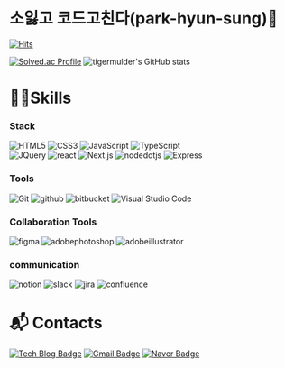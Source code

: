 # 소잃고 코드고친다(park-hyun-sung)🍔

[![Hits](https://hits.seeyoufarm.com/api/count/incr/badge.svg?url=https%3A%2F%2Fgithub.com%2Ftigermulder%2Fpark-hyunsung&count_bg=%23DD4124&title_bg=%230F4C81&icon=&icon_color=%23E7E7E7&title=hits&edge_flat=false)](https://hits.seeyoufarm.com)

[![Solved.ac Profile](http://mazassumnida.wtf/api/v2/generate_badge?boj=rlatnsskd123)](https://solved.ac/rlatnsskd123/)
![tigermulder's GitHub stats](https://github-readme-stats.vercel.app/api?username=tigermulder&show_icons=true&theme=react)

# 🐱‍🚀Skills
### Stack
![HTML5](https://img.shields.io/badge/HTML5-E34F26.svg?&style=for-the-badge&logo=HTML5&logoColor=white)
![CSS3](https://img.shields.io/badge/CSS3-1572B6.svg?&style=for-the-badge&logo=CSS3&logoColor=white)
![JavaScript](https://img.shields.io/badge/JavaScript-F7DF1E.svg?&style=for-the-badge&logo=JavaScript&logoColor=white)
![TypeScript](https://img.shields.io/badge/TypeScript-3178C6?style=for-the-badge&logo=TypeScript&logoColor=white)<br>
![JQuery](https://img.shields.io/badge/JQuery-0769AD.svg?&style=for-the-badge&logo=JQuery&logoColor=white)
![react](https://img.shields.io/badge/react-61DAFB.svg?&style=for-the-badge&logo=react&logoColor=white)
![Next.js](https://img.shields.io/badge/Next.js-000000?style=for-the-badge&logo=Next.js&logoColor=white) 
![nodedotjs](https://img.shields.io/badge/node.js-339933.svg?&style=for-the-badge&logo=nodedotjs&logoColor=white) 
![Express](https://img.shields.io/badge/Express-000000.svg?&style=for-the-badge&logo=Express&logoColor=white) 


### Tools
![Git](https://img.shields.io/badge/Git-F05032.svg?&style=for-the-badge&logo=Git&logoColor=white)
![github](https://img.shields.io/badge/github-181717.svg?&style=for-the-badge&logo=github&logoColor=white)
![bitbucket](https://img.shields.io/badge/bitbucket-0052CC.svg?&style=for-the-badge&logo=bitbucket&logoColor=white)
![Visual Studio Code](https://img.shields.io/badge/Visual%20Studio%20Code-007ACC.svg?&style=for-the-badge&logo=Visual%20Studio%20Code&logoColor=white)

### Collaboration Tools
![figma](https://img.shields.io/badge/figma-F24E1E.svg?&style=for-the-badge&logo=figma&logoColor=white)
![adobephotoshop](https://img.shields.io/badge/adobephotoshop-31A8FF.svg?&style=for-the-badge&logo=adobephotoshop&logoColor=white)
![adobeillustrator](https://img.shields.io/badge/adobeillustrator-FF9A00.svg?&style=for-the-badge&logo=adobeillustrator&logoColor=white)

### communication
![notion](https://img.shields.io/badge/notion-000000.svg?&style=for-the-badge&logo=notion&logoColor=white)
![slack](https://img.shields.io/badge/slack-4A154B.svg?&style=for-the-badge&logo=slack&logoColor=white)
![jira](https://img.shields.io/badge/jira-0052CC.svg?&style=for-the-badge&logo=jira&logoColor=white)
![confluence](https://img.shields.io/badge/confluence-172B4D.svg?&style=for-the-badge&logo=confluence&logoColor=white)

# :mailbox_with_mail: Contacts
[![Tech Blog Badge](https://img.shields.io/badge/Tech%20Blog-11B48A?style=flat-square&logo=Vimeo&logoColor=white&link=https://velog.io/@tiger_front_end/posts)](https://velog.io/@tiger_front_end/posts)
[![Gmail Badge](https://img.shields.io/badge/Gmail-d14836?style=flat-square&logo=Gmail&logoColor=white&link=mailto:rlatnsskd123@gmail.com)](mailto:rlatnsskd123@gmail.com)
[![Naver Badge](https://img.shields.io/badge/Naver-03C75A?style=flat-square&logo=Naver&logoColor=white&link=mailto:rlatnsskd123@naver.com)](mailto:rlatnsskd123@naver.com)
